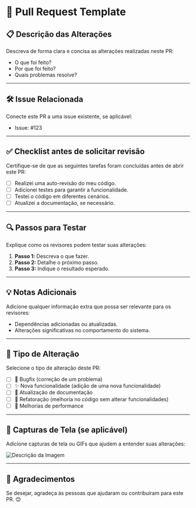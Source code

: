# 🚀 Pull Request Template

## 📋 Descrição das Alterações
Descreva de forma clara e concisa as alterações realizadas neste PR:
- O que foi feito?
- Por que foi feito?
- Quais problemas resolve?

---

## 🛠️ Issue Relacionada
Conecte este PR a uma issue existente, se aplicável:
- Issue: #123

---

## ✅ Checklist antes de solicitar revisão
Certifique-se de que as seguintes tarefas foram concluídas antes de abrir este PR:
- [ ] Realizei uma auto-revisão do meu código.
- [ ] Adicionei testes para garantir a funcionalidade.
- [ ] Testei o código em diferentes cenários.
- [ ] Atualizei a documentação, se necessário.

---

## 🔍 Passos para Testar
Explique como os revisores podem testar suas alterações:
1. **Passo 1:** Descreva o que fazer.
2. **Passo 2:** Detalhe o próximo passo.
3. **Passo 3:** Indique o resultado esperado.

---

## 💡 Notas Adicionais
Adicione qualquer informação extra que possa ser relevante para os revisores:
- Dependências adicionadas ou atualizadas.
- Alterações significativas no comportamento do sistema.

---

## 🎯 Tipo de Alteração
Selecione o tipo de alteração deste PR:
- [ ] 🐛 Bugfix (correção de um problema)
- [ ] ✨ Nova funcionalidade (adição de uma nova funcionalidade)
- [ ] 📝 Atualização de documentação
- [ ] 🔧 Refatoração (melhoria no código sem alterar funcionalidades)
- [ ] 🚀 Melhorias de performance

---

## 📸 Capturas de Tela (se aplicável)
Adicione capturas de tela ou GIFs que ajudem a entender suas alterações:

![Descrição da Imagem](URL_DA_IMAGEM)

---

## 🙌 Agradecimentos
Se desejar, agradeça às pessoas que ajudaram ou contribuíram para este PR. 😊

